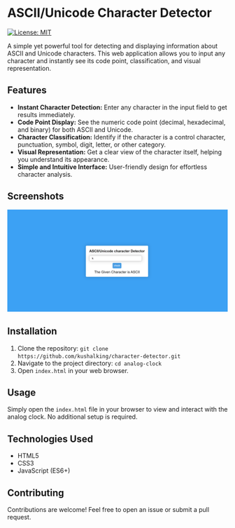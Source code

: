 # ASCII/Unicode Character Detector

[![License: MIT](https://img.shields.io/badge/License-MIT-yellow.svg)](https://opensource.org/licenses/MIT)

A simple yet powerful tool for detecting and displaying information about ASCII and Unicode characters. This web application allows you to input any character and instantly see its code point, classification, and visual representation.

## Features

- **Instant Character Detection:** Enter any character in the input field to get results immediately.
- **Code Point Display:** See the numeric code point (decimal, hexadecimal, and binary) for both ASCII and Unicode.
- **Character Classification:** Identify if the character is a control character, punctuation, symbol, digit, letter, or other category.
- **Visual Representation:** Get a clear view of the character itself, helping you understand its appearance.
- **Simple and Intuitive Interface:** User-friendly design for effortless character analysis.


## Screenshots

![Screenshot of the project](https://github.com/kushalking/Character-Detector/blob/master/Assets/2024-06-14%2013_24_24-.png)

## Installation

1. Clone the repository: `git clone https://github.com/kushalking/character-detector.git`
2. Navigate to the project directory: `cd analog-clock`
3. Open `index.html` in your web browser.

## Usage

Simply open the `index.html` file in your browser to view and interact with the analog clock. No additional setup is required.

## Technologies Used

* HTML5
* CSS3
* JavaScript (ES6+)

## Contributing

Contributions are welcome! Feel free to open an issue or submit a pull request.
